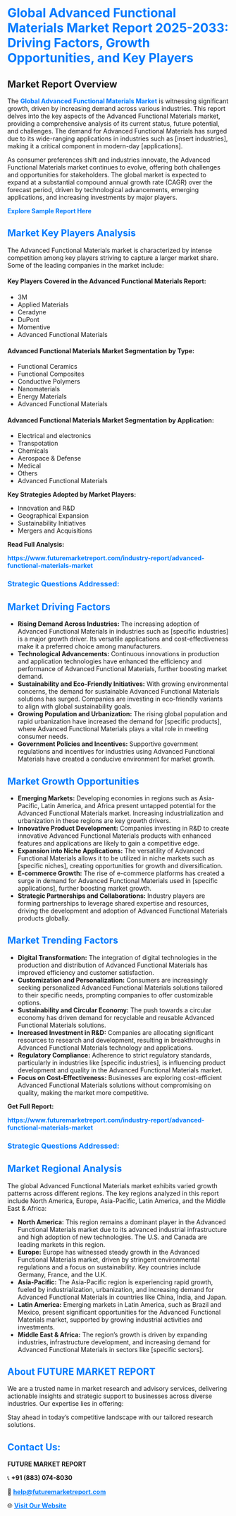 <h1 style="color: #007BFF;">Global Advanced Functional Materials Market Report 2025-2033: Driving Factors, Growth Opportunities, and Key Players</h1>

<section id="overview">
<h2>Market Report Overview</h2>
<p>The <a href="https://www.futuremarketreport.com/industry-report/advanced-functional-materials-market" style="color: #007BFF; text-decoration: none;"><strong>Global Advanced Functional Materials Market</strong></a> is witnessing significant growth, driven by increasing demand across various industries. This report delves into the key aspects of the Advanced Functional Materials market, providing a comprehensive analysis of its current status, future potential, and challenges. The demand for Advanced Functional Materials has surged due to its wide-ranging applications in industries such as [insert industries], making it a critical component in modern-day [applications].</p>
<p>As consumer preferences shift and industries innovate, the Advanced Functional Materials market continues to evolve, offering both challenges and opportunities for stakeholders. The global market is expected to expand at a substantial compound annual growth rate (CAGR) over the forecast period, driven by technological advancements, emerging applications, and increasing investments by major players.</p>
</section>

<section id="overview">
<p><a href="https://www.futuremarketreport.com/request-sample/reportId=110291" style="color: #007BFF; text-decoration: none;"><strong>Explore Sample Report Here</strong></a></p>
</section>

<section id="key-players">
<h2 style="color: #007BFF;">Market Key Players Analysis</h2>
<p>The Advanced Functional Materials market is characterized by intense competition among key players striving to capture a larger market share. Some of the leading companies in the market include:</p>
<h4>Key Players Covered in the Advanced Functional Materials Report:</h4>
<ul><li>3M</li><li>Applied Materials</li><li>Ceradyne</li><li>DuPont</li><li>Momentive</li><li>Advanced Functional Materials</li></ul>
<h4>Advanced Functional Materials Market Segmentation by Type:</h4>
<ul><li>Functional Ceramics</li><li>Functional Composites</li><li>Conductive Polymers</li><li>Nanomaterials</li><li>Energy Materials</li><li>Advanced Functional Materials</li></ul>

<h4>Advanced Functional Materials Market Segmentation by Application:</h4>
<ul><li>Electrical and electronics</li><li>Transpotation</li><li>Chemicals</li><li>Aerospace &amp; Defense</li><li>Medical</li><li>Others</li><li>Advanced Functional Materials</li></ul>
<p><strong>Key Strategies Adopted by Market Players:</strong></p>
<ul>
<li>Innovation and R&D</li>
<li>Geographical Expansion</li>
<li>Sustainability Initiatives</li>
<li>Mergers and Acquisitions</li>
</ul>
</section>

<section>
<p><strong>Read Full Analysis: </strong></p><a href="https://www.futuremarketreport.com/industry-report/advanced-functional-materials-market" style="color: #007BFF; text-decoration: none;"><strong>https://www.futuremarketreport.com/industry-report/advanced-functional-materials-market</strong></a>
<h3 style="color: #007BFF;">Strategic Questions Addressed:</h3>
</section>

<section id="driving-factors">
<h2 style="color: #007BFF;">Market Driving Factors</h2>
<ul>
<li><strong>Rising Demand Across Industries:</strong> The increasing adoption of Advanced Functional Materials in industries such as [specific industries] is a major growth driver. Its versatile applications and cost-effectiveness make it a preferred choice among manufacturers.</li>
<li><strong>Technological Advancements:</strong> Continuous innovations in production and application technologies have enhanced the efficiency and performance of Advanced Functional Materials, further boosting market demand.</li>
<li><strong>Sustainability and Eco-Friendly Initiatives:</strong> With growing environmental concerns, the demand for sustainable Advanced Functional Materials solutions has surged. Companies are investing in eco-friendly variants to align with global sustainability goals.</li>
<li><strong>Growing Population and Urbanization:</strong> The rising global population and rapid urbanization have increased the demand for [specific products], where Advanced Functional Materials plays a vital role in meeting consumer needs.</li>
<li><strong>Government Policies and Incentives:</strong> Supportive government regulations and incentives for industries using Advanced Functional Materials have created a conducive environment for market growth.</li>
</ul>
</section>

<section id="growth-opportunities">
<h2 style="color: #007BFF;">Market Growth Opportunities</h2>
<ul>
<li><strong>Emerging Markets:</strong> Developing economies in regions such as Asia-Pacific, Latin America, and Africa present untapped potential for the Advanced Functional Materials market. Increasing industrialization and urbanization in these regions are key growth drivers.</li>
<li><strong>Innovative Product Development:</strong> Companies investing in R&D to create innovative Advanced Functional Materials products with enhanced features and applications are likely to gain a competitive edge.</li>
<li><strong>Expansion into Niche Applications:</strong> The versatility of Advanced Functional Materials allows it to be utilized in niche markets such as [specific niches], creating opportunities for growth and diversification.</li>
<li><strong>E-commerce Growth:</strong> The rise of e-commerce platforms has created a surge in demand for Advanced Functional Materials used in [specific applications], further boosting market growth.</li>
<li><strong>Strategic Partnerships and Collaborations:</strong> Industry players are forming partnerships to leverage shared expertise and resources, driving the development and adoption of Advanced Functional Materials products globally.</li>
</ul>
</section>

<section id="trending-factors">
<h2 style="color: #007BFF;">Market Trending Factors</h2>
<ul>
<li><strong>Digital Transformation:</strong> The integration of digital technologies in the production and distribution of Advanced Functional Materials has improved efficiency and customer satisfaction.</li>
<li><strong>Customization and Personalization:</strong> Consumers are increasingly seeking personalized Advanced Functional Materials solutions tailored to their specific needs, prompting companies to offer customizable options.</li>
<li><strong>Sustainability and Circular Economy:</strong> The push towards a circular economy has driven demand for recyclable and reusable Advanced Functional Materials solutions.</li>
<li><strong>Increased Investment in R&D:</strong> Companies are allocating significant resources to research and development, resulting in breakthroughs in Advanced Functional Materials technology and applications.</li>
<li><strong>Regulatory Compliance:</strong> Adherence to strict regulatory standards, particularly in industries like [specific industries], is influencing product development and quality in the Advanced Functional Materials market.</li>
<li><strong>Focus on Cost-Effectiveness:</strong> Businesses are exploring cost-efficient Advanced Functional Materials solutions without compromising on quality, making the market more competitive.</li>
</ul>
</section>

<section>
<p><strong>Get Full Report: </strong></p><a href="https://www.futuremarketreport.com/industry-report/advanced-functional-materials-market" style="color: #007BFF; text-decoration: none;"><strong>https://www.futuremarketreport.com/industry-report/advanced-functional-materials-market</strong></a>
<h3 style="color: #007BFF;">Strategic Questions Addressed:</h3>
</section>


<section id="regional-analysis">
<h2 style="color: #007BFF;">Market Regional Analysis</h2>
<p>The global Advanced Functional Materials market exhibits varied growth patterns across different regions. The key regions analyzed in this report include North America, Europe, Asia-Pacific, Latin America, and the Middle East & Africa:</p>
<ul>
<li><strong>North America:</strong> This region remains a dominant player in the Advanced Functional Materials market due to its advanced industrial infrastructure and high adoption of new technologies. The U.S. and Canada are leading markets in this region.</li>
<li><strong>Europe:</strong> Europe has witnessed steady growth in the Advanced Functional Materials market, driven by stringent environmental regulations and a focus on sustainability. Key countries include Germany, France, and the U.K.</li>
<li><strong>Asia-Pacific:</strong> The Asia-Pacific region is experiencing rapid growth, fueled by industrialization, urbanization, and increasing demand for Advanced Functional Materials in countries like China, India, and Japan.</li>
<li><strong>Latin America:</strong> Emerging markets in Latin America, such as Brazil and Mexico, present significant opportunities for the Advanced Functional Materials market, supported by growing industrial activities and investments.</li>
<li><strong>Middle East & Africa:</strong> The region’s growth is driven by expanding industries, infrastructure development, and increasing demand for Advanced Functional Materials in sectors like [specific sectors].</li>
</ul>
</section>

<footer>
<h2 style="color: #007BFF;">About FUTURE MARKET REPORT</h2>
<p>We are a trusted name in market research and advisory services, delivering actionable insights and strategic support to businesses across diverse industries. Our expertise lies in offering:</p>

<p>Stay ahead in today’s competitive landscape with our tailored research solutions.</p>

<h2 style="color: #007BFF;">Contact Us:</h2>
<p><strong>FUTURE MARKET REPORT</strong></p>
<p>📞 <strong>+91 (883) 074-8030</strong></p>
<p>📧 <strong><a href="mailto:help@futuremarketreport.com" style="color: #007BFF;">help@futuremarketreport.com</a></strong></p>
<p>🌐 <strong><a href="https://www.futuremarketreport.com/" style="color: #007BFF;">Visit Our Website</a></strong></p>
</footer>